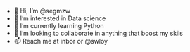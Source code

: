 - 👋 Hi, I’m @segmzw
- 👀 I’m interested in Data science 
- 🌱 I’m currently learning Python 
- 💞️ I’m looking to collaborate in anything that boost my skils
- 📫 Reach me at inbor or @swloy 

<!---
segmzw/segmzw is a ✨ special ✨ repository because its `README.md` (this file) appears on your GitHub profile.
You can click the Preview link to take a look at your changes.
--->
